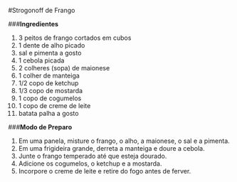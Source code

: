 #Strogonoff de Frango  

###**Ingredientes**

1. 3 peitos de frango cortados em cubos
2. 1 dente de alho picado
3. sal e pimenta a gosto
4. 1 cebola picada
5. 2 colheres (sopa) de maionese
6. 1 colher de manteiga
7. 1/2 copo de ketchup
8. 1/3 copo de mostarda
9. 1 copo de cogumelos
10. 1 copo de creme de leite
11. batata palha a gosto

###**Modo de Preparo**

1. Em uma panela, misture o frango, o alho, a maionese, o sal e a pimenta.
2. Em uma frigideira grande, derreta a manteiga e doure a cebola.
3. Junte o frango temperado até que esteja dourado.
4. Adicione os cogumelos, o ketchup e a mostarda.
5. Incorpore o creme de leite e retire do fogo antes de ferver.


